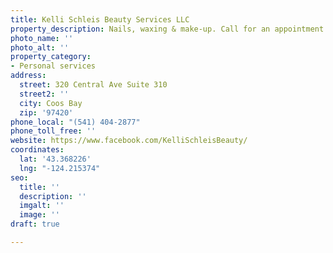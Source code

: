 ```yaml
---
title: Kelli Schleis Beauty Services LLC
property_description: Nails, waxing & make-up. Call for an appointment.
photo_name: ''
photo_alt: ''
property_category:
- Personal services
address:
  street: 320 Central Ave Suite 310
  street2: ''
  city: Coos Bay
  zip: '97420'
phone_local: "(541) 404-2877"
phone_toll_free: ''
website: https://www.facebook.com/KelliSchleisBeauty/
coordinates:
  lat: '43.368226'
  lng: "-124.215374"
seo:
  title: ''
  description: ''
  imgalt: ''
  image: ''
draft: true

---
```

